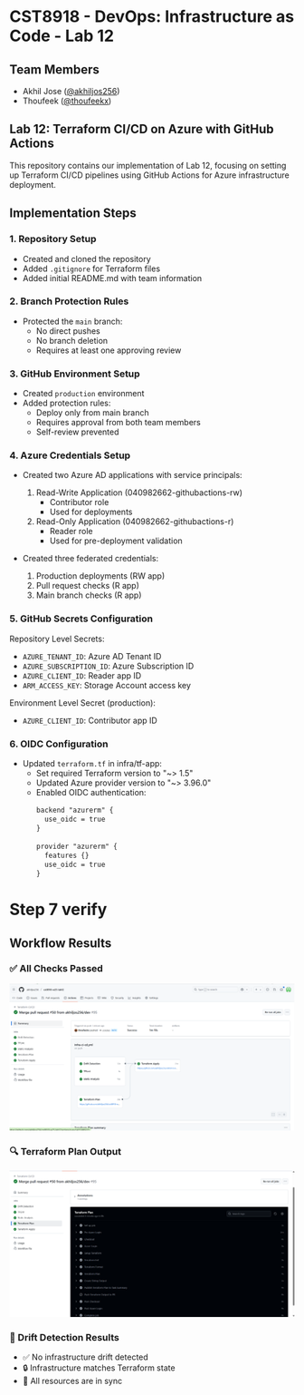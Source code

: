 # CST8918 - DevOps: Infrastructure as Code - Lab 12

## Team Members
- Akhil Jose ([@akhiljos256](https://github.com/akhiljos256))
- Thoufeek ([@thoufeekx](https://github.com/thoufeekx))

## Lab 12: Terraform CI/CD on Azure with GitHub Actions

This repository contains our implementation of Lab 12, focusing on setting up Terraform CI/CD pipelines using GitHub Actions for Azure infrastructure deployment.

## Implementation Steps

### 1. Repository Setup
- Created and cloned the repository
- Added `.gitignore` for Terraform files
- Added initial README.md with team information

### 2. Branch Protection Rules
- Protected the `main` branch:
  - No direct pushes
  - No branch deletion
  - Requires at least one approving review

### 3. GitHub Environment Setup
- Created `production` environment
- Added protection rules:
  - Deploy only from main branch
  - Requires approval from both team members
  - Self-review prevented

### 4. Azure Credentials Setup
- Created two Azure AD applications with service principals:
  1. Read-Write Application (040982662-githubactions-rw)
     - Contributor role
     - Used for deployments
  2. Read-Only Application (040982662-githubactions-r)
     - Reader role
     - Used for pre-deployment validation

- Created three federated credentials:
  1. Production deployments (RW app)
  2. Pull request checks (R app)
  3. Main branch checks (R app)

### 5. GitHub Secrets Configuration
Repository Level Secrets:
- `AZURE_TENANT_ID`: Azure AD Tenant ID
- `AZURE_SUBSCRIPTION_ID`: Azure Subscription ID
- `AZURE_CLIENT_ID`: Reader app ID
- `ARM_ACCESS_KEY`: Storage Account access key

Environment Level Secret (production):
- `AZURE_CLIENT_ID`: Contributor app ID

### 6. OIDC Configuration
- Updated `terraform.tf` in infra/tf-app:
  - Set required Terraform version to "~> 1.5"
  - Updated Azure provider version to "~> 3.96.0"
  - Enabled OIDC authentication:
    ```hcl
    backend "azurerm" {
      use_oidc = true
    }

    provider "azurerm" {
      features {}
      use_oidc = true
    }
    ```
# Step 7 verify

## Workflow Results

### ✅ All Checks Passed
![All Checks Passed](screenshots/pr-checks.png)

### 🔍 Terraform Plan Output
![Terraform Plan](screenshots/pr-tf-plan.png)

### 🔄 Drift Detection Results
- ✅ No infrastructure drift detected
- 🔒 Infrastructure matches Terraform state
- 🎯 All resources are in sync
